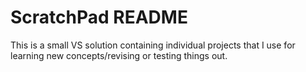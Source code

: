 # ScratchPad README
This is a small VS solution containing individual projects that I use for learning new concepts/revising or testing things out.
